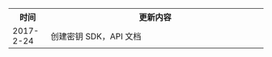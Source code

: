 <table><tbody>
<th width=15%>时间</th>
<th>更新内容</th>
<tr>
<td> 2017-2-24</td>
<td> 创建密钥 SDK，API 文档</td>
</tr>
</tbody></table>
